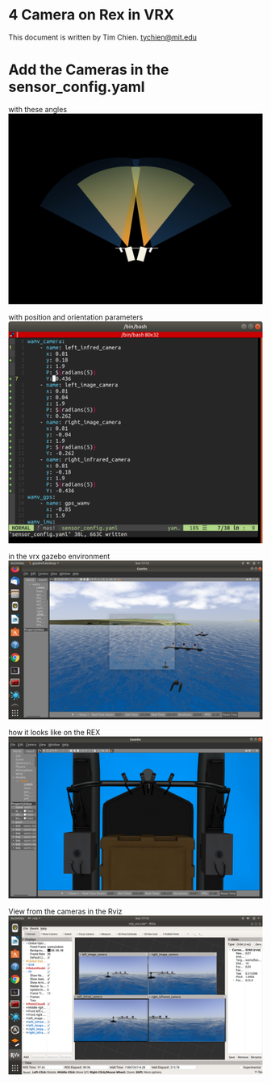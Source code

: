 # 4 Camera on Rex in VRX 

This document is written by Tim Chien. tychien@mit.edu

# Add the Cameras in the sensor_config.yaml

with these angles
![IR 25 18 IM 15 8](https://github.com/tychien/mitseagrantauv/blob/master/CAMERA_ANGLE/CameraAngel/CameraAngel.009.jpeg)

with position and orientation parameters
![yaml](https://github.com/tychien/mitseagrantauv/blob/master/VRX/Screenshot%20from%202020-04-12%2016-30-23.png)

in the vrx gazebo environment
![VRX](https://github.com/tychien/mitseagrantauv/blob/master/VRX/Screenshot%20from%202020-04-12%2017-13-32.png)

how it looks like on the REX 
![REX](https://github.com/tychien/mitseagrantauv/blob/master/VRX/Screenshot%20from%202020-04-12%2016-29-04.png)

View from the cameras in the Rviz 
![Rviz](https://github.com/tychien/mitseagrantauv/blob/master/VRX/Screenshot%20from%202020-04-12%2017-15-16.png)


